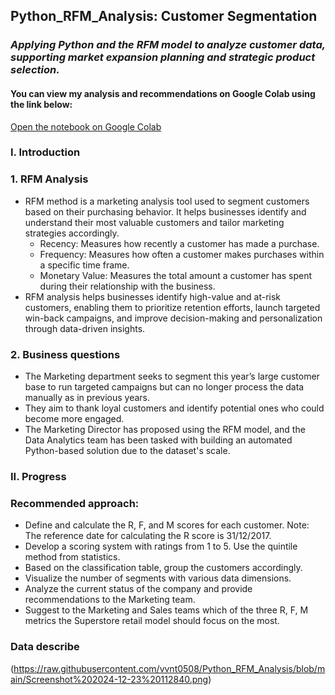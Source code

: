 ## Python_RFM_Analysis: Customer Segmentation
### *Applying Python and the RFM model to analyze customer data, supporting market expansion planning and strategic product selection.*

#### You can view my analysis and recommendations on Google Colab using the link below:
[Open the notebook on Google Colab](https://colab.research.google.com/drive/1nj2g1ERs0GbQwXVqR42E_NyIbSgyOqF1)

### I. Introduction
### 1. RFM Analysis
- RFM method is a marketing analysis tool used to segment customers based on their purchasing behavior. It helps businesses identify and understand their most valuable customers and tailor marketing strategies accordingly.
  + Recency: Measures how recently a customer has made a purchase.
  + Frequency: Measures how often a customer makes purchases within a specific time frame.
  + Monetary Value: Measures the total amount a customer has spent during their relationship with the business.
- RFM analysis helps businesses identify high-value and at-risk customers, enabling them to prioritize retention efforts, launch targeted win-back campaigns, and improve decision-making and personalization through data-driven insights.

### 2. Business questions
- The Marketing department seeks to segment this year’s large customer base to run targeted campaigns but can no longer process the data manually as in previous years.
- They aim to thank loyal customers and identify potential ones who could become more engaged.
- The Marketing Director has proposed using the RFM model, and the Data Analytics team has been tasked with building an automated Python-based solution due to the dataset's scale.

### II. Progress
### Recommended approach:
- Define and calculate the R, F, and M scores for each customer. Note: The reference date for calculating the R score is 31/12/2017.
- Develop a scoring system with ratings from 1 to 5. Use the quintile method from statistics.
- Based on the classification table, group the customers accordingly.
- Visualize the number of segments with various data dimensions.
- Analyze the current status of the company and provide recommendations to the Marketing team.
- Suggest to the Marketing and Sales teams which of the three R, F, M metrics the Superstore retail model should focus on the most.

### Data describe
(https://raw.githubusercontent.com/vvnt0508/Python_RFM_Analysis/blob/main/Screenshot%202024-12-23%20112840.png)

